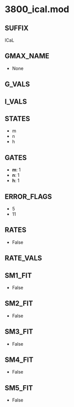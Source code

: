 # 3800_ical.mod

## SUFFIX

ICaL

## GMAX_NAME

- None

## G_VALS


## I_VALS


## STATES

- m
- n
- h

## GATES

- **m**: 1
- **n**: 1
- **h**: 1

## ERROR_FLAGS

- 5
- 11

## RATES

- False

## RATE_VALS


## SM1_FIT

- False

## SM2_FIT

- False

## SM3_FIT

- False

## SM4_FIT

- False

## SM5_FIT

- False

